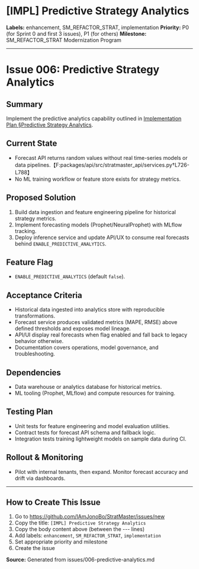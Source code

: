# [IMPL] Predictive Strategy Analytics

**Labels:** enhancement, SM_REFACTOR_STRAT, implementation
**Priority:** P0 (for Sprint 0 and first 3 issues), P1 (for others)
**Milestone:** SM_REFACTOR_STRAT Modernization Program

---

# Issue 006: Predictive Strategy Analytics

## Summary
Implement the predictive analytics capability outlined in [Implementation Plan §Predictive Strategy Analytics](../IMPLEMENTATION_PLAN.md#predictive-strategy-analytics).

## Current State
- Forecast API returns random values without real time-series models or data pipelines.【F:packages/api/src/stratmaster_api/services.py†L726-L788】
- No ML training workflow or feature store exists for strategy metrics.

## Proposed Solution
1. Build data ingestion and feature engineering pipeline for historical strategy metrics.
2. Implement forecasting models (Prophet/NeuralProphet) with MLflow tracking.
3. Deploy inference service and update API/UX to consume real forecasts behind `ENABLE_PREDICTIVE_ANALYTICS`.

## Feature Flag
- `ENABLE_PREDICTIVE_ANALYTICS` (default `false`).

## Acceptance Criteria
- Historical data ingested into analytics store with reproducible transformations.
- Forecast service produces validated metrics (MAPE, RMSE) above defined thresholds and exposes model lineage.
- API/UI display real forecasts when flag enabled and fall back to legacy behavior otherwise.
- Documentation covers operations, model governance, and troubleshooting.

## Dependencies
- Data warehouse or analytics database for historical metrics.
- ML tooling (Prophet, MLflow) and compute resources for training.

## Testing Plan
- Unit tests for feature engineering and model evaluation utilities.
- Contract tests for forecast API schema and fallback logic.
- Integration tests training lightweight models on sample data during CI.

## Rollout & Monitoring
- Pilot with internal tenants, then expand. Monitor forecast accuracy and drift via dashboards.


---

## How to Create This Issue

1. Go to https://github.com/IAmJonoBo/StratMaster/issues/new
2. Copy the title: `[IMPL] Predictive Strategy Analytics`
3. Copy the body content above (between the --- lines)
4. Add labels: `enhancement`, `SM_REFACTOR_STRAT`, `implementation`
5. Set appropriate priority and milestone
6. Create the issue

**Source:** Generated from issues/006-predictive-analytics.md
